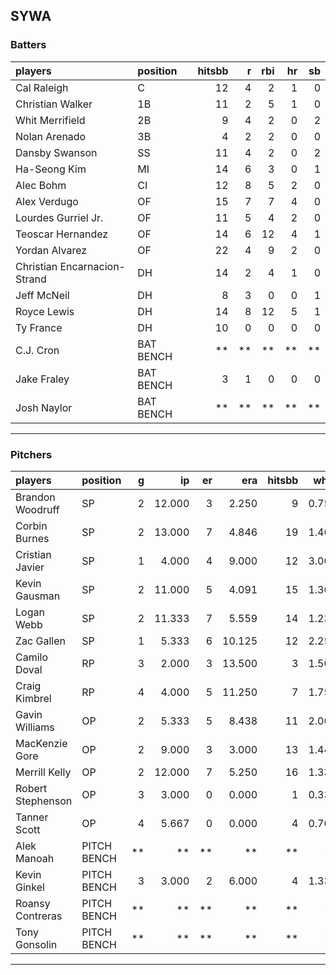 ## SYWA

### Batters

 
|players                      |position  | hitsbb|  r| rbi| hr| sb| 
|:----------------------------|:---------|------:|--:|---:|--:|--:| 
|Cal Raleigh                  |C         |     12|  4|   2|  1|  0| 
|Christian Walker             |1B        |     11|  2|   5|  1|  0| 
|Whit Merrifield              |2B        |      9|  4|   2|  0|  2| 
|Nolan Arenado                |3B        |      4|  2|   2|  0|  0| 
|Dansby Swanson               |SS        |     11|  4|   2|  0|  2| 
|Ha-Seong Kim                 |MI        |     14|  6|   3|  0|  1| 
|Alec Bohm                    |CI        |     12|  8|   5|  2|  0| 
|Alex Verdugo                 |OF        |     15|  7|   7|  4|  0| 
|Lourdes Gurriel Jr.          |OF        |     11|  5|   4|  2|  0| 
|Teoscar Hernandez            |OF        |     14|  6|  12|  4|  1| 
|Yordan Alvarez               |OF        |     22|  4|   9|  2|  0| 
|Christian Encarnacion-Strand |DH        |     14|  2|   4|  1|  0| 
|Jeff McNeil                  |DH        |      8|  3|   0|  0|  1| 
|Royce Lewis                  |DH        |     14|  8|  12|  5|  1| 
|Ty France                    |DH        |     10|  0|   0|  0|  0| 
|C.J. Cron                    |BAT BENCH |     **| **|  **| **| **| 
|Jake Fraley                  |BAT BENCH |      3|  1|   0|  0|  0| 
|Josh Naylor                  |BAT BENCH |     **| **|  **| **| **| 


* * *

### Pitchers

 
|players           |position    |  g|     ip| er|    era| hitsbb|  whip| so|  w| sv| 
|:-----------------|:-----------|--:|------:|--:|------:|------:|-----:|--:|--:|--:| 
|Brandon Woodruff  |SP          |  2| 12.000|  3|  2.250|      9| 0.750| 19|  1|  0| 
|Corbin Burnes     |SP          |  2| 13.000|  7|  4.846|     19| 1.462| 12|  0|  0| 
|Cristian Javier   |SP          |  1|  4.000|  4|  9.000|     12| 3.000|  4|  0|  0| 
|Kevin Gausman     |SP          |  2| 11.000|  5|  4.091|     15| 1.364| 15|  1|  0| 
|Logan Webb        |SP          |  2| 11.333|  7|  5.559|     14| 1.235|  7|  0|  0| 
|Zac Gallen        |SP          |  1|  5.333|  6| 10.125|     12| 2.250|  3|  0|  0| 
|Camilo Doval      |RP          |  3|  2.000|  3| 13.500|      3| 1.500|  2|  0|  2| 
|Craig Kimbrel     |RP          |  4|  4.000|  5| 11.250|      7| 1.750|  4|  0|  2| 
|Gavin Williams    |OP          |  2|  5.333|  5|  8.438|     11| 2.062|  5|  0|  0| 
|MacKenzie Gore    |OP          |  2|  9.000|  3|  3.000|     13| 1.444|  6|  1|  0| 
|Merrill Kelly     |OP          |  2| 12.000|  7|  5.250|     16| 1.333| 13|  0|  0| 
|Robert Stephenson |OP          |  3|  3.000|  0|  0.000|      1| 0.333|  4|  0|  0| 
|Tanner Scott      |OP          |  4|  5.667|  0|  0.000|      4| 0.706|  3|  1|  1| 
|Alek Manoah       |PITCH BENCH | **|     **| **|     **|     **|    **| **| **| **| 
|Kevin Ginkel      |PITCH BENCH |  3|  3.000|  2|  6.000|      4| 1.333|  5|  0|  1| 
|Roansy Contreras  |PITCH BENCH | **|     **| **|     **|     **|    **| **| **| **| 
|Tony Gonsolin     |PITCH BENCH | **|     **| **|     **|     **|    **| **| **| **| 


* * *


